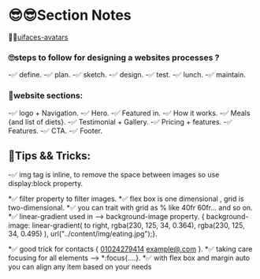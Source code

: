 # 😎😎Section Notes

🐳🐳[uifaces-avatars](https://www.uifaces.co/browse-avatars/)

### 🙄steps to follow for designing a websites processes ?

-✅ define.
-✅ plan.
-✅ sketch.
-✅ design.
-✅ test.
-✅ lunch.
-✅ maintain.

### 🕎website sections:

-✅ logo + Navigation.
-✅ Hero.
-✅ Featured in.
-✅ How it works.
-✅ Meals {and list of diets}.
-✅ Testimonial + Gallery.
-✅ Pricing + features.
-✅ Features.
-✅ CTA.
-✅ Footer.

## 🚫Tips && Tricks:

-✅ img tag is inline, to remove the space between images so use display:block property.

*✅ filter property to filter images.
*✅ flex box is one dimensional , grid is two-dimensional.
*✅ you can trait with grid as % like 40fr 60fr... and so on.
*✅ linear-gradient used in --> background-image property.
{ background-image: linear-gradient(
to right,
rgba(230, 125, 34, 0.364),
rgba(230, 125, 34, 0.495)
),
url("../content/img/eating.jpg");}.

*✅ good trick for contacts
{ <a href="tel:01024279414">01024279414</a>
<a href="mailto:example@.com">example@.com</a>
}.
*✅ taking care focusing for all elements --> \*:focus{....}.
\*✅ with flex box and margin auto you can align any item based on your needs

